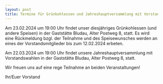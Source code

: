 ```yaml
---
layout: post
title: Termine für Grünkohlessen und Jahreshauptversammlung mit Vorstandswahlen 2024
---
```


Am 23.02.2024 um 19:00 Uhr findet unser diesjähriges Grünkohlessen (und andere Speisen) in der Gaststätte Bludau, Alter Postweg 8, statt. Es wird eine Rückmeldung bzgl. der Teilnahme und des Speisewunsches werden an eines der Vorstandsmitglieder bis zum 12.02.2024 erbeten. 

Am 22.03.2024 um 19:00 Uhr findet unsere Jahreshauptversammlung mit Vorstandswahlen in der Gaststätte Bludau, Alter Postweg 8, statt.

Wir freuen uns auf eine rege Teilnahme an beiden Veranstaltungen!

Ihr/Euer Vorstand

